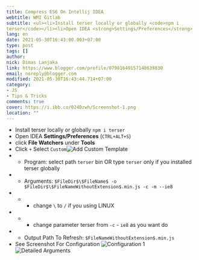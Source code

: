 ```yaml
---
title: Compress ES6 On Intellij IDEA
webtitle: WMI Gitlab
subtitle: <ul><li>Install terser locally or globally <code>npm i
terser</code></li><li>Open IDEA <strong>Settings/Preferences</strong>
lang: en
date: 2021-05-30T16:43:00.003+07:00
type: post
tags: []
author:
nick: Dimas Lanjaka
link: https://www.blogger.com/profile/07981649157148639830
email: noreply@blogger.com
modified: 2021-05-30T16:43:44.714+07:00
category:
- JS
- Tips & Tricks
comments: true
cover: https://i.ibb.co/024Dzwh/Screenshot-1.png
location: ""
---
```


<ul><li>Install terser locally or globally <code>npm i terser</code></li><li>Open IDEA <strong>Settings/Preferences</strong> (<code>CTRL+ALT+S</code>)</li><li>click <strong>File Watchers</strong> under <strong>Tools</strong></li><li>Click <code>+</code> Select <code>Custom</code><img src="https://i.ibb.co/024Dzwh/Screenshot-1.png" alt="Add Custom Template"></li><li><ul><li>Program: select path <code>terser</code> bin OR type <code>terser</code> only if you installed terser globally</li></ul></li><li><ul><li>Arguments: <code>$FileDir$\$FileName$ -o $FileDir$\$FileNameWithoutExtension$.min.js -c -m --ie8</code></li></ul></li><li><ul><li><ul><li>change <code>\</code> to <code>/</code> if you using LINUX</li></ul></li></ul></li><li><ul><li><ul><li>change parameter terser from <code>-c</code> - <code>ie8</code> as you want do</li></ul></li></ul></li><li><ul><li>Output Path To Refresh: <code>$FileNameWithoutExtension$.min.js</code></li></ul></li><li>See Screenshot For Configuration <img src="https://i.ibb.co/0YRZNj7/Screenshot-2.png" alt="Configuration 1"><img src="https://i.ibb.co/TtHPZJg/Screenshot-3.png" alt="Detailed Arguments"></li></ul>